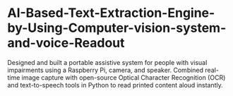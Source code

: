 # AI-Based-Text-Extraction-Engine-by-Using-Computer-vision-system-and-voice-Readout
Designed and built a portable assistive system for people with visual impairments using a Raspberry Pi, camera, and speaker. Combined real-time image capture with open-source Optical Character Recognition (OCR) and text-to-speech tools in Python to read printed content aloud instantly. 
